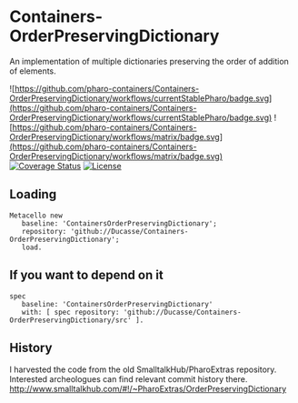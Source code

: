 # Containers-OrderPreservingDictionary
An implementation of multiple dictionaries preserving the order of addition of elements.


![https://github.com/pharo-containers/Containers-OrderPreservingDictionary/workflows/currentStablePharo/badge.svg](https://github.com/pharo-containers/Containers-OrderPreservingDictionary/workflows/currentStablePharo/badge.svg)
![https://github.com/pharo-containers/Containers-OrderPreservingDictionary/workflows/matrix/badge.svg](https://github.com/pharo-containers/Containers-OrderPreservingDictionary/workflows/matrix/badge.svg)
[![Coverage Status](https://coveralls.io/repos/github//Ducasse/Containers-OrderPreservingDictionary/badge.svg?branch=master)](https://coveralls.io/github//Ducasse/Containers-OrderPreservingDictionary?branch=master)
[![License](https://img.shields.io/badge/license-MIT-blue.svg)]()




## Loading

```
Metacello new
   baseline: 'ContainersOrderPreservingDictionary';
   repository: 'github://Ducasse/Containers-OrderPreservingDictionary';
   load.
```

## If you want to depend on it

```
spec 
   baseline: 'ContainersOrderPreservingDictionary' 
   with: [ spec repository: 'github://Ducasse/Containers-OrderPreservingDictionary/src' ].
```

## History
I harvested the code from the old SmalltalkHub/PharoExtras repository. Interested archeologues can find relevant commit history there. 
http://www.smalltalkhub.com/#!/~PharoExtras/OrderPreservingDictionary
